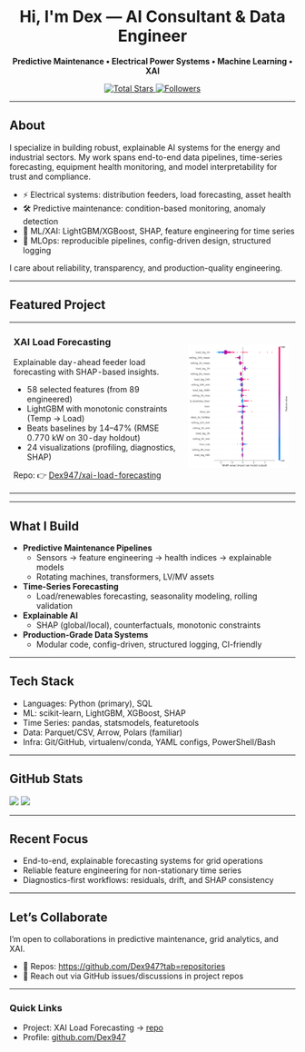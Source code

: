 <!-- Profile README for Dex947 -->

<h1 align="center">Hi, I'm Dex — AI Consultant & Data Engineer</h1>
<p align="center">
  <b>Predictive Maintenance • Electrical Power Systems • Machine Learning • XAI</b>
</p>

<p align="center">
  <a href="https://github.com/Dex947?tab=repositories&sort=stargazers">
    <img alt="Total Stars" src="https://custom-icon-badges.herokuapp.com/badge/dynamic/json?logo=star&color=55960c&labelColor=488207&label=Stars&style=for-the-badge&query=%24.stars&url=https://api.github-star-counter.workers.dev/user/Dex947"/>
  </a>
  <a href="https://github.com/Dex947?tab=followers">
    <img alt="Followers" src="https://custom-icon-badges.herokuapp.com/github/followers/Dex947?color=236ad3&labelColor=1155ba&style=for-the-badge&logo=person-add&label=Follow&logoColor=white"/>
  </a>
</p>

---

## About

I specialize in building robust, explainable AI systems for the energy and industrial sectors. My work spans end-to-end data pipelines, time-series forecasting, equipment health monitoring, and model interpretability for trust and compliance.

- ⚡ Electrical systems: distribution feeders, load forecasting, asset health
- 🛠️ Predictive maintenance: condition-based monitoring, anomaly detection
- 🤖 ML/XAI: LightGBM/XGBoost, SHAP, feature engineering for time series
- 🧱 MLOps: reproducible pipelines, config-driven design, structured logging

I care about reliability, transparency, and production-quality engineering.

---

## Featured Project

<table>
<tr>
<td width="60%">

### XAI Load Forecasting
Explainable day-ahead feeder load forecasting with SHAP-based insights.

- 58 selected features (from 89 engineered)
- LightGBM with monotonic constraints (Temp → Load)
- Beats baselines by 14–47% (RMSE 0.770 kW on 30-day holdout)
- 24 visualizations (profiling, diagnostics, SHAP)

Repo: 👉 <a href="https://github.com/Dex947/xai-load-forecasting">Dex947/xai-load-forecasting</a>

</td>
<td width="40%" align="center">
  <img src="https://raw.githubusercontent.com/Dex947/xai-load-forecasting/main/docs/figures/shap_summary.png" alt="SHAP Summary" width="95%"/>
</td>
</tr>
</table>

---

## What I Build

- **Predictive Maintenance Pipelines**
  - Sensors → feature engineering → health indices → explainable models
  - Rotating machines, transformers, LV/MV assets
- **Time-Series Forecasting**
  - Load/renewables forecasting, seasonality modeling, rolling validation
- **Explainable AI**
  - SHAP (global/local), counterfactuals, monotonic constraints
- **Production-Grade Data Systems**
  - Modular code, config-driven, structured logging, CI-friendly

---

## Tech Stack

- Languages: Python (primary), SQL
- ML: scikit-learn, LightGBM, XGBoost, SHAP
- Time Series: pandas, statsmodels, featuretools
- Data: Parquet/CSV, Arrow, Polars (familiar)
- Infra: Git/GitHub, virtualenv/conda, YAML configs, PowerShell/Bash

---

## GitHub Stats

<p>
  <img height="150" src="https://github-readme-stats.vercel.app/api?username=Dex947&theme=gotham&show_icons=true&hide_title=true" />
  <img height="150" src="https://github-readme-stats.vercel.app/api/top-langs/?username=Dex947&layout=compact&theme=gotham&hide_title=true" />
</p>

---

## Recent Focus

- End-to-end, explainable forecasting systems for grid operations
- Reliable feature engineering for non-stationary time series
- Diagnostics-first workflows: residuals, drift, and SHAP consistency

---

## Let’s Collaborate

I’m open to collaborations in predictive maintenance, grid analytics, and XAI.

- 🔗 Repos: https://github.com/Dex947?tab=repositories
- 💬 Reach out via GitHub issues/discussions in project repos

---

### Quick Links
- Project: XAI Load Forecasting → <a href="https://github.com/Dex947/xai-load-forecasting">repo</a>
- Profile: <a href="https://github.com/Dex947">github.com/Dex947</a>
